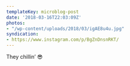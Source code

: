 ```yaml
---
templateKey: microblog-post
date: '2018-03-16T22:03:09Z'
photos:
- "/wp-content/uploads/2018/03/igAE8u4u.jpg"
syndication:
- https://www.instagram.com/p/BgZnDnsnRKT/
---
```


They chillin’ 😎

